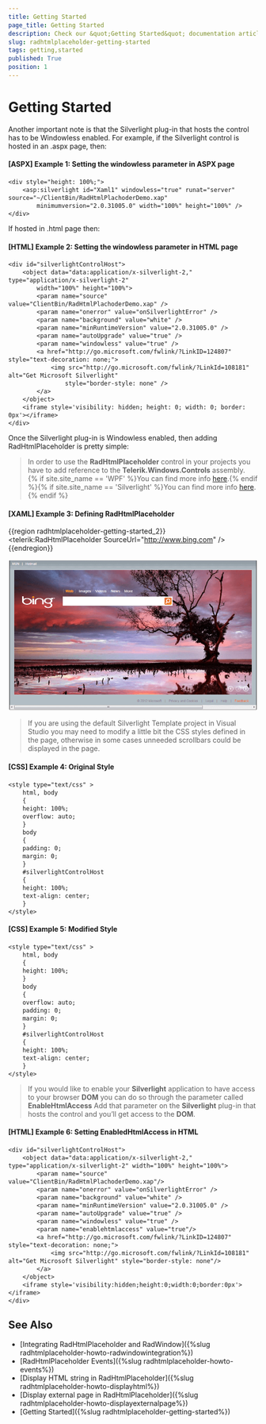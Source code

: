 ```yaml
---
title: Getting Started
page_title: Getting Started
description: Check our &quot;Getting Started&quot; documentation article for the RadHtmlPlaceholder WPF control.
slug: radhtmlplaceholder-getting-started
tags: getting,started
published: True
position: 1
---
```


# Getting Started

Another important note is that the Silverlight plug-in that hosts the control has to be Windowless enabled. For example, if the Silverlight control is hosted in an .aspx page, then:

#### [ASPX] Example 1: Setting the windowless parameter in ASPX page
    <div style="height: 100%;">
        <asp:silverlight id="Xaml1" windowless="true" runat="server" source="~/ClientBin/RadHtmlPlachoderDemo.xap"
            minimumversion="2.0.31005.0" width="100%" height="100%" />
    </div>

If hosted in .html page then:

#### [HTML] Example 2: Setting the windowless parameter in HTML page
    <div id="silverlightControlHost">
        <object data="data:application/x-silverlight-2," type="application/x-silverlight-2"
            width="100%" height="100%">
            <param name="source" value="ClientBin/RadHtmlPlachoderDemo.xap" />
            <param name="onerror" value="onSilverlightError" />
            <param name="background" value="white" />
            <param name="minRuntimeVersion" value="2.0.31005.0" />
            <param name="autoUpgrade" value="true" />
            <param name="windowless" value="true" />
            <a href="http://go.microsoft.com/fwlink/?LinkID=124807" style="text-decoration: none;">
                <img src="http://go.microsoft.com/fwlink/?LinkId=108181" alt="Get Microsoft Silverlight"
                    style="border-style: none" />
            </a>
        </object>
        <iframe style='visibility: hidden; height: 0; width: 0; border: 0px'></iframe>
    </div>

Once the Silverlight plug-in is Windowless enabled, then adding RadHtmlPlaceholder is pretty simple:

>In order to use the __RadHtmlPlaceholder__ control in your projects you have to add reference to the __Telerik.Windows.Controls__ assembly.<br/>{% if site.site_name == 'WPF' %}You can find more info [here](http://www.telerik.com/help/wpf/installation-installing-controls-dependencies-wpf.html).{% endif %}{% if site.site_name == 'Silverlight' %}You can find more info [here](http://www.telerik.com/help/silverlight/installation-installing-controls-dependencies.html).{% endif %}

#### [XAML] Example 3: Defining RadHtmlPlaceholder
{{region radhtmlplaceholder-getting-started_2}}
	<UserControl x:Class="RadHtmlPlaceholderDemo.Page" 
	             xmlns="http://schemas.microsoft.com/winfx/2006/xaml/presentation"
	             xmlns:x="http://schemas.microsoft.com/winfx/2006/xaml"
	             xmlns:telerik="http://schemas.telerik.com/2008/xaml/presentation"
	             Width="700"
	             Height="480">
	    <Grid x:Name="LayoutRoot" Background="White">
	        <Border BorderBrush="Black" BorderThickness="1">
	            <telerik:RadHtmlPlaceholder SourceUrl="http://www.bing.com" />
	        </Border>
	    </Grid>
	</UserControl>
{{endregion}}

![htmlplaceholder-getting-started](images/htmlplaceholder-getting-started.png)

>If you are using the default Silverlight Template project in Visual Studio you may need to modify a little bit the CSS styles defined in the page, otherwise in some cases unneeded scrollbars could be displayed in the page.

#### [CSS] Example 4: Original Style
    <style type="text/css" >
        html, body
        {
        height: 100%;
        overflow: auto;
        }
        body
        {
        padding: 0;
        margin: 0;
        }
        #silverlightControlHost
        {
        height: 100%;
        text-align: center;
        }
    </style>

#### [CSS] Example 5: Modified Style

    <style type="text/css" >
        html, body
        {
        height: 100%;
        }
        body
        {
        overflow: auto;
        padding: 0;
        margin: 0;
        }
        #silverlightControlHost
        {
        height: 100%;
        text-align: center;
        }
    </style>

>If you would like to enable your __Silverlight__ application to have access to your browser __DOM__ you can do so through the parameter called __EnableHtmlAccess__ Add that parameter on the __Silverlight__ plug-in that hosts the control and you’ll get access to the __DOM__.

#### [HTML] Example 6: Setting EnabledHtmlAccess in HTML

    <div id="silverlightControlHost">
        <object data="data:application/x-silverlight-2," type="application/x-silverlight-2" width="100%" height="100%">
            <param name="source" value="ClientBin/RadHtmlPlachoderDemo.xap"/>
            <param name="onerror" value="onSilverlightError" />
            <param name="background" value="white" />
            <param name="minRuntimeVersion" value="2.0.31005.0" />
            <param name="autoUpgrade" value="true" />
            <param name="windowless" value="true" />
            <param name="enablehtmlaccess" value="true"/>
            <a href="http://go.microsoft.com/fwlink/?LinkID=124807" style="text-decoration: none;">
                <img src="http://go.microsoft.com/fwlink/?LinkId=108181" alt="Get Microsoft Silverlight" style="border-style: none"/>
            </a>
        </object>
        <iframe style='visibility:hidden;height:0;width:0;border:0px'></iframe>
    </div>

## See Also  
 * [Integrating RadHtmlPlaceholder and RadWindow]({%slug radhtmlplaceholder-howto-radwindowintegration%})
 * [RadHtmlPlaceholder Events]({%slug radhtmlplaceholder-howto-events%})
 * [Display HTML string in RadHtmlPlaceholder]({%slug radhtmlplaceholder-howto-displayhtml%})
 * [Display external page in RadHtmlPlaceholder]({%slug radhtmlplaceholder-howto-displayexternalpage%})
 * [Getting Started]({%slug radhtmlplaceholder-getting-started%})